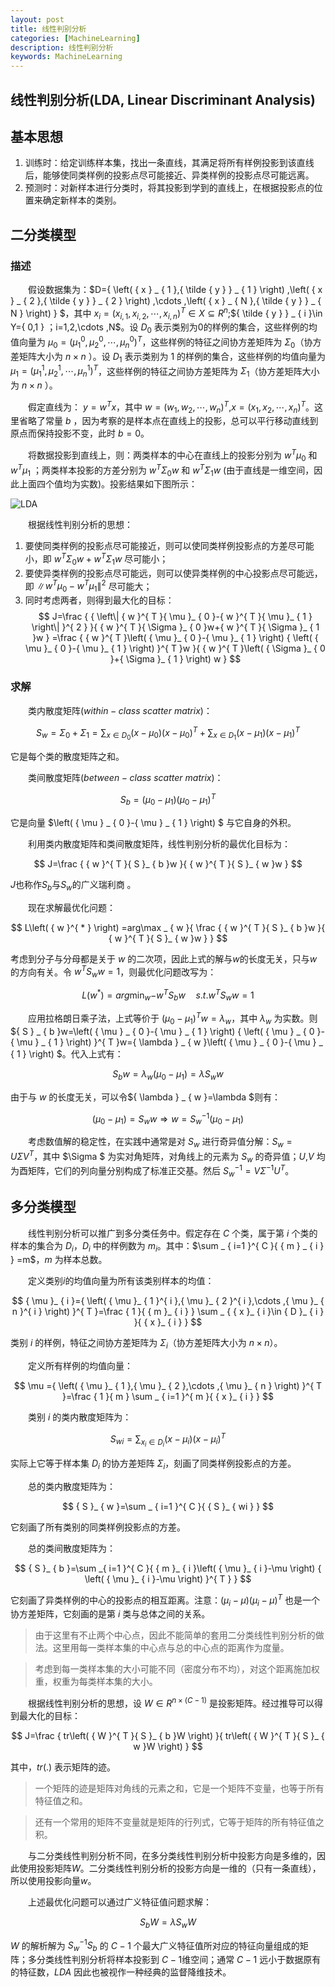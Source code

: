```yaml
---
layout: post
title: 线性判别分析
categories: [MachineLearning]
description: 线性判别分析
keywords: MachineLearning
---
```



线性判别分析(LDA, Linear Discriminant Analysis)
---


## 基本思想
1. 训练时：给定训练样本集，找出一条直线，其满足将所有样例投影到该直线后，能够使同类样例的投影点尽可能接近、异类样例的投影点尽可能远离。
2. 预测时：对新样本进行分类时，将其投影到学到的直线上，在根据投影点的位置来确定新样本的类别。

## 二分类模型
### 描述
&emsp;&emsp;假设数据集为：$D=\{ \left( { x }  _  { 1 },{ \tilde { y }  }  _  { 1 } \right) ,\left( { x }  _  { 2 },{ \tilde { y }  }  _  { 2 } \right) ,\cdots ,\left( { x }  _  { N },{ \tilde { y }  }  _  { N } \right)  \} $，其中 ${ x }  _  { i }={ \left( { x }  _  { i,1 },{ x }  _  { i,2 },\cdots ,{ x }  _  { i,n } \right)  }^{ T }\in X\subseteq { R }^{ n }$;${ \tilde { y }  }  _  { i }\in Y={ 0,1 } $；$i=1,2,\cdots ,N$。设 ${ D }  _  { 0 }$ 表示类别为$0$的样例的集合，这些样例的均值向量为 ${ \mu  }  _  { 0 }={ \left( { \mu  }  _  { 1 }^{ 0 },{ \mu  }  _  { 2 }^{ 0 },\cdots ,{ \mu  }  _  { n }^{ 0 } \right)  }^{ T }$，这些样例的特征之间协方差矩阵为 ${ \Sigma  }  _  { 0 }$（协方差矩阵大小为 $n\times n$ ）。设 ${ D }  _  { 1 }$ 表示类别为 $1$ 的样例的集合，这些样例的均值向量为 ${ \mu  }  _  { 1 }={ \left( { \mu  }  _  { 1 }^{ 1 },{ \mu  }  _  { 2 }^{ 1 },\cdots ,{ \mu  }  _  { n }^{ 1 } \right)  }^{ T }$，这些样例的特征之间协方差矩阵为 ${ \Sigma  }  _  { 1 }$（协方差矩阵大小为 $n\times n$ ）。

&emsp;&emsp;假定直线为： $y={ w }^{ T }x$，其中 $w={ \left( { w }  _  { 1 },{ w }  _  { 2 },\cdots ,{ w }  _  { n } \right)  }^{ T }$,$x={ \left( { x }  _  { 1 }{ ,x }  _  { 2 },\cdots ,{ x }  _  { n } \right)  }^{ T }$。这里省略了常量 $b$ ，因为考察的是样本点在直线上的投影，总可以平行移动直线到原点而保持投影不变，此时 $b=0$。

&emsp;&emsp;将数据投影到直线上，则：两类样本的中心在直线上的投影分别为 ${ w }^{ T }{ \mu  }  _  { 0 }$ 和${ w }^{ T }{ \mu  }  _  { 1 }$ ；两类样本投影的方差分别为 ${ w }^{ T }{ \Sigma  }  _  { 0 }w$ 和 ${ w }^{ T }{ \Sigma  }  _  { 1 }w$ (由于直线是一维空间，因此上面四个值均为实数)。投影结果如下图所示：

![LDA](http://www.huaxiaozhuan.com/%E7%BB%9F%E8%AE%A1%E5%AD%A6%E4%B9%A0/imgs/linear/lda.png)
 
&emsp;&emsp;根据线性判别分析的思想：
1. 要使同类样例的投影点尽可能接近，则可以使同类样例投影点的方差尽可能小，即 ${ w }^{ T }{ \Sigma  }  _  { 0 }w+{ w }^{ T }{ \Sigma  }  _  { 1 }w$ 尽可能小；
2. 要使异类样例的投影点尽可能远，则可以使异类样例的中心投影点尽可能远，即 ${ \left\| { w }^{ T }{ \mu  }  _  { 0 }-{ w }^{ T }{ \mu  }  _  { 1 } \right\|  }^{ 2 }$ 尽可能大；
3. 同时考虑两者，则得到最大化的目标：
   $$
   J=\frac { { \left\| { w }^{ T }{ \mu  }_ { 0 }-{ w }^{ T }{ \mu  }_ { 1 } \right\|  }^{ 2 } }{ { w }^{ T }{ \Sigma  }_ { 0 }w+{ w }^{ T }{ \Sigma  }_ { 1 }w } =\frac { { w }^{ T }\left( { \mu  }_ { 0 }-{ \mu  }_ { 1 } \right) { \left( { \mu  }_ { 0 }-{ \mu  }_ { 1 } \right)  }^{ T }w }{ { w }^{ T }\left( { \Sigma  }_ { 0 }+{ \Sigma  }_ { 1 } \right) w } 
   $$
    
### 求解
&emsp;&emsp;类内散度矩阵($within-class \ scatter \ matrix$)：

$$
{ S }_ { w }={ \Sigma  }_ { 0 }+{ \Sigma  }_ { 1 }=\sum _ { x\in { D }_ { 0 } }{ \left( x-{ \mu  }_ { 0 } \right)  } { \left( x-{ \mu  }_ { 0 } \right)  }^{ T }+\sum _ { x\in { D }_ { 1 } }{ \left( x-{ \mu  }_ { 1 } \right)  } { \left( x-{ \mu  }_ { 1 } \right)  }^{ T }
$$

它是每个类的散度矩阵之和。

&emsp;&emsp;类间散度矩阵($between-class \ scatter \ matrix$)：

$$
{ S }_ { b }=\left( { \mu  }_ { 0 }-{ \mu  }_ { 1 } \right) { \left( { \mu  }_ { 0 }-{ \mu  }_ { 1 } \right)  }^{ T }
$$

它是向量 $\left( { \mu  }  _  { 0 }-{ \mu  }  _  { 1 } \right) $ 与它自身的外积。

&emsp;&emsp;利用类内散度矩阵和类间散度矩阵，线性判别分析的最优化目标为：

$$
J=\frac { { w }^{ T }{ S }_ { b }w }{ { w }^{ T }{ S }_ { w }w } 
$$

$J$也称作${ S }  _  { b }$与${ S }  _  { w }$的广义瑞利商 。

&emsp;&emsp;现在求解最优化问题：

$$
L\left( { w }^{ * } \right) =arg\max _ { w }{ \frac { { w }^{ T }{ S }_ { b }w }{ { w }^{ T }{ S }_ { w }w }  } 
$$

考虑到分子与分母都是关于 $w$ 的二次项，因此上式的解与$w$的长度无关，只与$w$的方向有关。令 ${ w }^{ T }{ S }  _  { w }w=1$，则最优化问题改写为：

$$
L\left( { w }^{ * } \right) =arg\min _ { w }{ -{ w }^{ T }{ S }_ { b }w } \quad s.t.{ w }^{ T }{ S }_ { w }w=1
$$

&emsp;&emsp;应用拉格朗日乘子法，上式等价于 ${ \left( { \mu  }  _  { 0 }-{ \mu  }  _  { 1 } \right)  }^{ T }w={ \lambda  }  _  { w }$，其中 ${ \lambda  }  _  { w }$ 为实数。则 ${ S }  _  { b }w=\left( { \mu  }  _  { 0 }-{ \mu  }  _  { 1 } \right) { \left( { \mu  }  _  { 0 }-{ \mu  }  _  { 1 } \right)  }^{ T }w={ \lambda  }  _  { w }\left( { \mu  }  _  { 0 }-{ \mu  }  _  { 1 } \right) $。代入上式有：

$$
{ S }_ { b }w={ \lambda  }_ { w }\left( { \mu  }_ { 0 }-{ \mu  }_ { 1 } \right) =\lambda { S }_ { w }w
$$

由于与 $w$ 的长度无关，可以令${ \lambda  }  _  { w }=\lambda $则有：

$$
\left( { \mu  }_ { 0 }-{ \mu  }_ { 1 } \right) ={ S }_ { w }w\Rightarrow w={ S }_ { w }^{ -1 }\left( { \mu  }_ { 0 }-{ \mu  }_ { 1 } \right) 
$$

&emsp;&emsp;考虑数值解的稳定性，在实践中通常是对 ${ S }  _  { w }$ 进行奇异值分解：${ S }  _  { w }=U\Sigma { V }^{ T }$，其中 $\Sigma $ 为实对角矩阵，对角线上的元素为 ${ S }  _  { w }$ 的奇异值；$U$,$V$ 均为酉矩阵，它们的列向量分别构成了标准正交基。然后 ${ S }  _  { w }^{ -1 }=V{ \Sigma  }^{ -1 }{ U }^{ T }$。
            
## 多分类模型
&emsp;&emsp;线性判别分析可以推广到多分类任务中。假定存在 $C$ 个类，属于第 $i$ 个类的样本的集合为 ${ D }  _  { i }$，${ D }  _  { i }$ 中的样例数为 ${ m }  _  { i }$。其中：$\sum   _  { i=1 }^{ C }{ { m }  _  { i } } =m$，$m$ 为样本总数。

&emsp;&emsp;定义类别$i$的均值向量为所有该类别样本的均值：

$$
{ \mu  }_ { i }={ \left( { \mu  }_ { 1 }^{ i },{ \mu  }_ { 2 }^{ i },\cdots ,{ \mu  }_ { n }^{ i } \right)  }^{ T }=\frac { 1 }{ { m }_ { i } } \sum _ { { x }_ { i }\in { D }_ { i } }{ { x }_ { i } } 
$$

类别 $i$ 的样例，特征之间协方差矩阵为 ${ \Sigma  }  _  { i }$（协方差矩阵大小为 $n\times n$）。

&emsp;&emsp;定义所有样例的均值向量：

$$
\mu ={ \left( { \mu  }_ { 1 },{ \mu  }_ { 2 },\cdots ,{ \mu  }_ { n } \right)  }^{ T }=\frac { 1 }{ m } \sum _ { i=1 }^{ m }{ { x }_ { i } } 
$$

&emsp;&emsp;类别 $i$ 的类内散度矩阵为：

$$
{ S }_ { wi }=\sum _{ { x }_ { i }\in { D }_ { i } }{ \left( x-{ \mu  }_ { i } \right) { \left( x-{ \mu  }_ { i } \right)  }^{ T } } 
$$

实际上它等于样本集 ${ D }  _  { i }$ 的协方差矩阵 ${ \Sigma  }  _  { i }$，刻画了同类样例投影点的方差。

&emsp;&emsp;总的类内散度矩阵为：

$$
{ S }_ { w }=\sum _ { i=1 }^{ C }{ { S }_ { wi } } 
$$

它刻画了所有类别的同类样例投影点的方差。

&emsp;&emsp;总的类间散度矩阵为：

$$
{ S }_ { b }=\sum _{ i=1 }^{ C }{ { m }_ { i }\left( { \mu  }_ { i }-\mu  \right) { \left( { \mu  }_ { i }-\mu  \right)  }^{ T } } 
$$

它刻画了异类样例的中心的投影点的相互距离。注意：$\left( { \mu  }  _  { i }-\mu  \right) { \left( { \mu  }  _  { i }-\mu  \right)  }^{ T }$ 也是一个协方差矩阵，它刻画的是第 $i$ 类与总体之间的关系。
> 由于这里有不止两个中心点，因此不能简单的套用二分类线性判别分析的做法。这里用每一类样本集的中心点与总的中心点的距离作为度量。

> 考虑到每一类样本集的大小可能不同（密度分布不均），对这个距离施加权重，权重为每类样本集的大小。
            
&emsp;&emsp;根据线性判别分析的思想，设 $W\in { R }^{ n\times \left( C-1 \right)  }$ 是投影矩阵。经过推导可以得到最大化的目标：

$$
J=\frac { tr\left( { W }^{ T }{ S }_ { b }W \right)  }{ tr\left( { W }^{ T }{ S }_ { w }W \right)  } 
$$

其中，$tr(.)$ 表示矩阵的迹。
> 一个矩阵的迹是矩阵对角线的元素之和，它是一个矩阵不变量，也等于所有特征值之和。

> 还有一个常用的矩阵不变量就是矩阵的行列式，它等于矩阵的所有特征值之积。

&emsp;&emsp;与二分类线性判别分析不同，在多分类线性判别分析中投影方向是多维的，因此使用投影矩阵$W$。二分类线性判别分析的投影方向是一维的（只有一条直线），所以使用投影向量$w$。

&emsp;&emsp;上述最优化问题可以通过广义特征值问题求解：

$$
{ S }_ { b }W=\lambda { S }_ { w }W
$$

$W$ 的解析解为 ${ S }  _  { w }^{ -1 }{ S }  _  { b }$ 的 $C-1$ 个最大广义特征值所对应的特征向量组成的矩阵；多分类线性判别分析将样本投影到 $C-1$维空间；通常 $C-1$ 远小于数据原有的特征数，$LDA$ 因此也被视作一种经典的监督降维技术。

